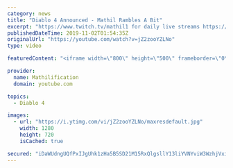 ```yaml
---
category: news
title: "Diablo 4 Announced - Mathil Rambles A Bit"
excerpt: "https://www.twitch.tv/mathil1 for daily live streams https://twitter.com/MathilExists https://www.instagram.com/mathilexists/ ..."
publishedDateTime: 2019-11-02T01:54:35Z
originalUrl: "https://youtube.com/watch?v=jZ2zooYZLNo"
type: video

featuredContent: "<iframe width=\"800\" height=\"500\" frameborder=\"0\" src=\"https://www.youtube.com/embed/jZ2zooYZLNo\" allow=\"accelerometer; autoplay; encrypted-media; gyroscope; picture-in-picture\" allowfullscreen></iframe>"

provider:
  name: Mathilification
  domain: youtube.com

topics:
  - Diablo 4

images:
  - url: "https://i.ytimg.com/vi/jZ2zooYZLNo/maxresdefault.jpg"
    width: 1280
    height: 720
    isCached: true

secured: "iDaWUdngUQfPxIJgUhk1zHa5B5SD21M15RxQlgsllY13liYVNYviW3WzhjVxic8VKHJkmFLtshQgzXGBScY+L4VmCOIcq4mBVKPJ5+1kXh4lLwoGMFOC9gdAT5Iad2k1PdP0yOtzdWvObi05tzNHt5uoX9R7VbcFZN7beRS7lZzz4CwLmoWVfIms4fc81zQyeV+kJ4DS7q//d7NfW3sCkrZBIo5qShKUqHVIN4xBNHvjVXQnwHTrt/WKzZ8DgmHVtOFgLl5EQQSei0R2q3K1xgyU8BcfxPkJrzrCfSFdAUmALWVTpX+EMgMZ3C3dvOGNe3u0x0PWyXMmxoISYNzrYf/I6y7EZYRF3iRV/OCppQIuuuG0HELMIrf+L23vv0aXYXvYIkGWSosY/308pmsWE26yPUoiDeFnl4YUaYS19xyz68ZzxcJ1hQ1Jz2auo1rk;WTKWEw8hA3Fu2dBSWK9Y2A=="
---
```


